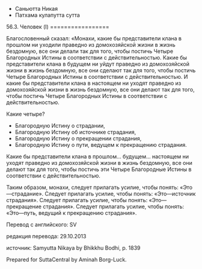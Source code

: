 









* Саньютта Никая
* Патхама кулапутта сутта


56\.3\. Человек \(I\)
\=\=\=\=\=\=\=\=\=\=\=\=\=\=\=\=\=



Благословенный сказал: «Монахи, какие бы представители клана в прошлом ни уходили праведно из домохозяйской жизни в жизнь бездомную, все они делали так для того, чтобы постичь Четыре Благородных Истины в соответствии с действительностью\. Какие бы представители клана в будущем ни уйдут праведно из домохозяйской жизни в жизнь бездомную, все они сделают так для того, чтобы постичь Четыре Благородных Истины в соответствии с действительностью\. И какие бы представители клана в настоящем ни уходят праведно из домохозяйской жизни в жизнь бездомную, все они делают так для того, чтобы постичь Четыре Благородных Истины в соответствии с действительностью\.


Какие четыре?


* Благородную Истину о страдании,
* Благородную Истину об источнике страдания,
* Благородную Истину о прекращении страдания,
* Благородную Истину о пути, ведущем к прекращению страдания\.


Какие бы представители клана в прошлом… будущем… настоящем ни уходят праведно из домохозяйской жизни в жизнь бездомную, все они делают так для того, чтобы постичь эти Четыре Благородные Истины в соответствии с действительностью\.


Таким образом, монахи, следует прилагать усилие, чтобы понять: «Это—страдание»\. Следует прилагать усилие, чтобы понять: «Это—источник страдания»\. Следует прилагать усилие, чтобы понять: «Это—прекращение страдания»\. Следует прилагать усилие, чтобы понять: «Это—путь, ведущий к прекращению страдания»\.



Перевод с английского: SV


редакция перевода: 29\.10\.2013


источник: Samyutta Nikaya by Bhikkhu Bodhi, p\. 1839


Prepared for SuttaCentral by Aminah Borg\-Luck\.






